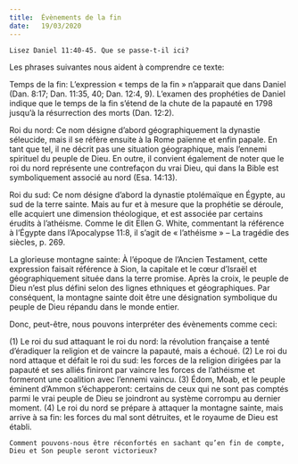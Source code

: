 ```yaml
---
title:  Évènements de la fin
date:   19/03/2020
---
```


`Lisez Daniel 11:40-45. Que se passe-t-il ici?`

Les phrases suivantes nous aident à comprendre ce texte:

Temps de la fin: L’expression « temps de la fin » n’apparait que dans Daniel (Dan. 8:17; Dan. 11:35, 40; Dan. 12:4, 9). L’examen des prophéties de Daniel indique que le temps de la fin s’étend de la chute de la papauté en 1798 jusqu’à la résurrection des morts (Dan. 12:2).

Roi du nord: Ce nom désigne d’abord géographiquement la dynastie séleucide, mais il se réfère ensuite à la Rome païenne et enfin papale. En tant que tel, il ne décrit pas une situation géographique, mais l’ennemi spirituel du peuple de Dieu. En outre, il convient également de noter que le roi du nord représente une contrefaçon du vrai Dieu, qui dans la Bible est symboliquement associé au nord (Esa. 14:13).

Roi du sud: Ce nom désigne d’abord la dynastie ptolémaïque en Égypte, au sud de la terre sainte. Mais au fur et à mesure que la prophétie se déroule, elle acquiert une dimension théologique, et est associée par certains érudits à l’athéisme. Comme le dit Ellen G. White, commentant la référence à l’Égypte dans l’Apocalypse 11:8, il s’agit de « l’athéisme » – La tragédie des siècles, p. 269.

La glorieuse montagne sainte: À l’époque de l’Ancien Testament, cette expression faisait référence à Sion, la capitale et le cœur d’Israël et géographiquement située dans la terre promise. Après la croix, le peuple de Dieu n’est plus défini selon des lignes ethniques et géographiques. Par conséquent, la montagne sainte doit être une désignation symbolique du peuple de Dieu répandu dans le monde entier.

Donc, peut-être, nous pouvons interpréter des évènements comme ceci:

(1) Le roi du sud attaquant le roi du nord: la révolution française a tenté d’éradiquer la religion et de vaincre la papauté, mais a échoué. (2) Le roi du nord attaque et défait le roi du sud: les forces de la religion dirigées par la papauté et ses alliés finiront par vaincre les forces de l’athéisme et formeront une coalition avec l’ennemi vaincu. (3) Édom, Moab, et le peuple éminent d’Ammon s’échapperont: certains de ceux qui ne sont pas comptés parmi le vrai peuple de Dieu se joindront au système corrompu au dernier moment. (4) Le roi du nord se prépare à attaquer la montagne sainte, mais arrive à sa fin: les forces du mal sont détruites, et le royaume de Dieu est établi.

`Comment pouvons-nous être réconfortés en sachant qu’en fin de compte, Dieu et Son peuple seront victorieux?`
